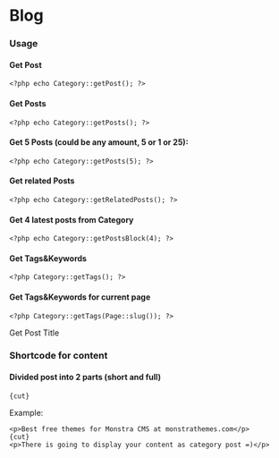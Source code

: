 Blog
================

### Usage

#### Get Post
	<?php echo Category::getPost(); ?>

#### Get Posts
	<?php echo Category::getPosts(); ?>

#### Get 5 Posts (could be any amount, 5 or 1 or 25):
	<?php echo Category::getPosts(5); ?>

#### Get related Posts
	<?php echo Category::getRelatedPosts(); ?>

#### Get 4 latest posts from Category
	<?php echo Category::getPostsBlock(4); ?>

#### Get Tags&Keywords
	<?php Category::getTags(); ?>

#### Get Tags&Keywords for current page
	<?php Category::getTags(Page::slug()); ?>

Get Post Title
	<?php echo Category::getPostTitle(); ?>

### Shortcode for content 

#### Divided post into 2 parts (short and full)
	{cut}

Example:

	<p>Best free themes for Monstra CMS at monstrathemes.com</p>
	{cut}
	<p>There is going to display your content as category post =)</p>
 